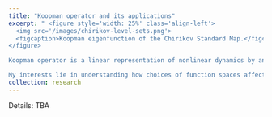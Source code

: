 ```yaml
---
title: "Koopman operator and its applications"
excerpt: " <figure style='width: 25%' class='align-left'>
  <img src='/images/chirikov-level-sets.png'>
  <figcaption>Koopman eigenfunction of the Chirikov Standard Map.</figcaption>
</figure>

Koopman operator is a linear representation of nonlinear dynamics by an infinite-dimensional composition operator. Due to linearity, Koopman operator approach to analysis of nonlinear dynamics allows one to use familiar notions from spectral theory: spectrum, eigenfunctions, eigenvalues, etc. (Un)fortunately, Koopman operators are typically infinite-dimensional, even when the underlying systems are finite-dimensional, as they act on function spaces over the state space of the original dynamics.

My interests lie in understanding how choices of function spaces affect the approximations to the Koopman operator, how accurately certain features can be approximated, and how different approximation approaches “zero-in” on different aspects of dynamics, e.g., regular behavior vs. irregular behavior."
collection: research
---
```


Details: TBA

